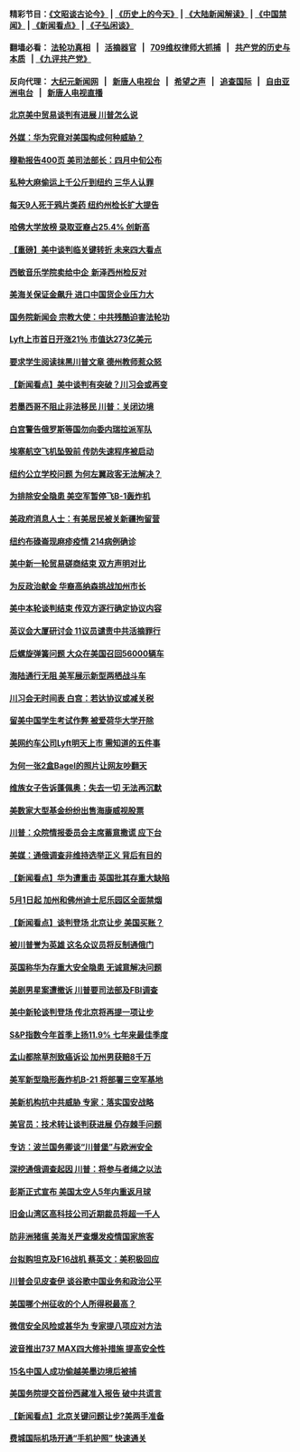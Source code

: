 #### 精彩节目：[《文昭谈古论今》](http://134.209.198.168/wenzhao) | [《历史上的今天》](http://134.209.198.168/today-in-history) | [《大陆新闻解读》](http://134.209.198.168/ntdtv-comedy) | [《中国禁闻》](http://134.209.198.168/ntdtv-news) | [《新闻看点》](http://134.209.198.168/news-insight) | [《子弘闲谈》](http://134.209.198.168/zihongxiantan/) 

  #### 翻墙必看： [法轮功真相](http://134.209.198.168:10000/videos/truth.html) &nbsp;&nbsp;|&nbsp;&nbsp; [活摘器官](http://134.209.198.168:10000/videos/res/Organs/) &nbsp;&nbsp;|&nbsp;&nbsp; [709维权律师大抓捕](http://134.209.198.168:10000/videos/709/) &nbsp;&nbsp;|&nbsp;&nbsp; [共产党的历史与本质](http://134.209.198.168:10000/videos/ccp.html) &nbsp;&nbsp;| [《九评共产党》](http://134.209.198.168:10000/videos/jiuping/) 

#### 反向代理： [大纪元新闻网](http://134.209.198.168:10080/) &nbsp;&nbsp;|&nbsp;&nbsp; [新唐人电视台](http://134.209.198.168:8000/) &nbsp;&nbsp;|&nbsp;&nbsp; [希望之声](http://134.209.198.168:8200/) &nbsp;&nbsp;|&nbsp;&nbsp; [追查国际](http://134.209.198.168:10010/) &nbsp;&nbsp;|&nbsp;&nbsp; [自由亚洲电台](http://134.209.198.168:9800/) &nbsp;&nbsp;|&nbsp;&nbsp; [新唐人电视直播](http://134.209.198.168/) 

#### [北京美中贸易谈判有进展 川普怎么说](../pages/nsc412/n11150224.md?t=03300637) 

#### [外媒：华为究竟对美国构成何种威胁？](../pages/nsc412/n11149562.md?t=03300637) 

#### [穆勒报告400页 美司法部长：四月中旬公布](../pages/nsc412/n11150091.md?t=03300637) 

#### [私种大麻偷运上千公斤到纽约 三华人认罪](../pages/nsc412/n11148686.md?t=03300637) 

#### [每天9人死于鸦片类药 纽约州检长扩大提告](../pages/nsc412/n11148700.md?t=03300637) 

#### [哈佛大学放榜 录取亚裔占25.4% 创新高](../pages/nsc412/n11149841.md?t=03300637) 

#### [【重磅】美中谈判临关键转折 未来四大看点](../pages/nsc412/n11149718.md?t=03300637) 

#### [西敏音乐学院卖给中企 新泽西州检反对](../pages/nsc412/n11149680.md?t=03300637) 

#### [美海关保证金飙升 进口中国货企业压力大](../pages/nsc412/n11149090.md?t=03300637) 

#### [国务院新闻会 宗教大使：中共残酷迫害法轮功](../pages/nsc412/n11149870.md?t=03300637) 

#### [Lyft上市首日开涨21％ 市值达273亿美元](../pages/nsc412/n11149695.md?t=03300637) 

#### [要求学生阅读抹黑川普文章 德州教师惹众怒](../pages/nsc412/n11149736.md?t=03300637) 

#### [【新闻看点】美中谈判有突破？川习会或再变](../pages/nsc412/n11149469.md?t=03300637) 

#### [若墨西哥不阻止非法移民 川普：关闭边境](../pages/nsc412/n11149488.md?t=03300637) 

#### [白宫警告俄罗斯等国勿向委内瑞拉派军队](../pages/nsc412/n11149658.md?t=03300637) 

#### [埃塞航空飞机坠毁前 传防失速程序被启动](../pages/nsc412/n11149281.md?t=03300637) 

#### [纽约公立学校问题 为何左翼政客无法解决？](../pages/nsc412/n11148665.md?t=03300637) 

#### [为排除安全隐患 美空军暂停飞B-1轰炸机](../pages/nsc412/n11149312.md?t=03300637) 

#### [美政府消息人士：有美居民被关新疆拘留营](../pages/nsc412/n11149339.md?t=03300637) 

#### [纽约布碌崙现麻疹疫情 214病例确诊](../pages/nsc412/n11148696.md?t=03300637) 

#### [美中新一轮贸易磋商结束 双方声明对比](../pages/nsc412/n11149183.md?t=03300637) 

#### [为反政治献金 华裔高纳森挑战加州市长](../pages/nsc412/n11147254.md?t=03300637) 

#### [美中本轮谈判结束 传双方逐行确定协议内容](../pages/nsc412/n11148669.md?t=03300637) 

#### [英议会大厦研讨会 11议员谴责中共活摘罪行](../pages/nsc412/n11147307.md?t=03300637) 

#### [后螺旋弹簧问题 大众在美国召回56000辆车](../pages/nsc412/n11148541.md?t=03300637) 

#### [海陆通行无阻 美军展示新型两栖战斗车](../pages/nsc412/n11148536.md?t=03300637) 

#### [川习会无时间表 白宫：若达协议或减关税](../pages/nsc412/n11147333.md?t=03300637) 

#### [留美中国学生考试作弊 被爱荷华大学开除](../pages/nsc412/n11147726.md?t=03300637) 

#### [美网约车公司Lyft明天上市 需知道的五件事](../pages/nsc412/n11147465.md?t=03300637) 

#### [为何一张2盒Bagel的照片让网友吵翻天](../pages/nsc412/n11147104.md?t=03300637) 

#### [维族女子告诉蓬佩奥：失去一切 无法再沉默](../pages/nsc412/n11135743.md?t=03300637) 

#### [美数家大型基金纷纷出售海康威视股票](../pages/nsc412/n11147111.md?t=03300637) 

#### [川普：众院情报委员会主席蓄意撒谎 应下台](../pages/nsc412/n11146907.md?t=03300637) 

#### [美媒：通俄调查非维持选举正义 背后有目的](../pages/nsc412/n11147110.md?t=03300637) 

#### [【新闻看点】华为遭重击 英国批其存重大缺陷](../pages/nsc412/n11146848.md?t=03300637) 

#### [5月1日起 加州和佛州迪士尼乐园区全面禁烟](../pages/nsc412/n11147050.md?t=03300637) 

#### [【新闻看点】谈判登场 北京让步 美国买账？](../pages/nsc412/n11146749.md?t=03300637) 

#### [被川普誉为英雄 这名众议员将反制通俄门](../pages/nsc412/n11146995.md?t=03300637) 

#### [英国称华为存重大安全隐患 无诚意解决问题](../pages/nsc412/n11146736.md?t=03300637) 

#### [美剧男星案遭撤诉 川普要司法部及FBI调查](../pages/nsc412/n11146727.md?t=03300637) 

#### [美中新轮谈判登场 传北京将再提一项让步](../pages/nsc412/n11146711.md?t=03300637) 

#### [S&P指数今年首季上扬11.9% 七年来最佳季度](../pages/nsc412/n11146536.md?t=03300637) 

#### [孟山都除草剂致癌诉讼 加州男获赔8千万](../pages/nsc412/n11146396.md?t=03300637) 

#### [美军新型隐形轰炸机B-21 将部署三空军基地](../pages/nsc412/n11146075.md?t=03300637) 

#### [美新机构抗中共威胁 专家：落实国安战略](../pages/nsc412/n11145499.md?t=03300637) 

#### [美官员：技术转让谈判获进展 仍存棘手问题](../pages/nsc412/n11145018.md?t=03300637) 

#### [专访：波兰国务卿谈“川普堡”与欧洲安全](../pages/nsc412/n11144470.md?t=03300637) 

#### [深挖通俄调查起因 川普：将参与者绳之以法](../pages/nsc412/n11145123.md?t=03300637) 

#### [彭斯正式宣布 美国太空人5年内重返月球](../pages/nsc412/n11145527.md?t=03300637) 

#### [旧金山湾区高科技公司近期裁员将超一千人](../pages/nsc412/n11145316.md?t=03300637) 

#### [防非洲猪瘟 美海关严查爆发疫情国家旅客](../pages/nsc412/n11144861.md?t=03300637) 

#### [台拟购坦克及F16战机 蔡英文：美积极回应](../pages/nsc412/n11144759.md?t=03300637) 

#### [川普会见皮查伊 谈谷歌中国业务和政治公平](../pages/nsc412/n11144739.md?t=03300637) 

#### [美国哪个州征收的个人所得税最高？](../pages/nsc412/n11144480.md?t=03300637) 

#### [微信安全风险或甚华为 专家提八项应对方法](../pages/nsc412/n11144622.md?t=03300637) 

#### [波音推出737 MAX四大修补措施 提高安全性](../pages/nsc412/n11144521.md?t=03300637) 

#### [15名中国人成功偷越美墨边境后被捕](../pages/nsc412/n11144453.md?t=03300637) 

#### [美国务院提交首份西藏准入报告 破中共谎言](../pages/nsc412/n11144207.md?t=03300637) 

#### [【新闻看点】北京关键问题让步?美两手准备](../pages/nsc412/n11144291.md?t=03300637) 

#### [费城国际机场开通“手机护照” 快速通关](../pages/nsc412/n11144283.md?t=03300637) 

